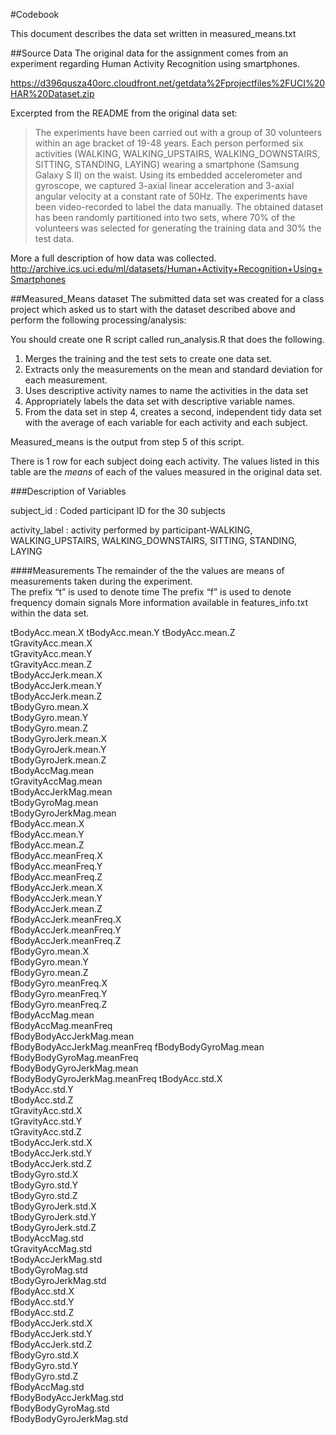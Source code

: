 #Codebook

This document describes the data set written in measured_means.txt

##Source Data 
The original data for the assignment comes from an experiment regarding Human Activity Recognition using smartphones.  

https://d396qusza40orc.cloudfront.net/getdata%2Fprojectfiles%2FUCI%20HAR%20Dataset.zip

Excerpted from the README from the original data set:
>The experiments have been carried out with a group of 30 volunteers within an age bracket of 19-48 years. Each person performed six activities (WALKING, WALKING_UPSTAIRS, WALKING_DOWNSTAIRS, SITTING, STANDING, LAYING) wearing a smartphone (Samsung Galaxy S II) on the waist. Using its embedded accelerometer and gyroscope, we captured 3-axial linear acceleration and 3-axial angular velocity at a constant rate of 50Hz. The experiments have been video-recorded to label the data manually. The obtained dataset has been randomly partitioned into two sets, where 70% of the volunteers was selected for generating the training data and 30% the test data. 

More a full description of how data was collected.
http://archive.ics.uci.edu/ml/datasets/Human+Activity+Recognition+Using+Smartphones 

##Measured_Means dataset
The submitted data set was created for a class project which asked us to start with the dataset described above and perform the following processing/analysis:

You should create one R script called run_analysis.R that does the following. 
1.  Merges the training and the test sets to create one data set.
2.  Extracts only the measurements on the mean and standard deviation for each measurement. 
3.  Uses descriptive activity names to name the activities in the data set
4.  Appropriately labels the data set with descriptive variable names. 
5.  From the data set in step 4, creates a second, independent tidy data set with the average of each variable for each activity and each subject.

Measured_means is the output from step 5 of this script.

There is 1 row for each subject doing each activity.  The values listed in this table are the *means* of each of the values measured in the original data set.

###Description of Variables


subject_id                  : Coded participant ID for the 30 subjects

activity_label              : activity performed by participant-WALKING, WALKING_UPSTAIRS, WALKING_DOWNSTAIRS, SITTING, STANDING, LAYING

####Measurements
The remainder of the the values are means of measurements taken during the experiment.  
The prefix “t” is used to denote time
The prefix “f” is used to denote frequency domain signals
More information available in features_info.txt within the data set.

tBodyAcc.mean.X
tBodyAcc.mean.Y
tBodyAcc.mean.Z             
tGravityAcc.mean.X           
tGravityAcc.mean.Y           
tGravityAcc.mean.Z           
tBodyAccJerk.mean.X          
tBodyAccJerk.mean.Y          
tBodyAccJerk.mean.Z          
tBodyGyro.mean.X             
tBodyGyro.mean.Y             
tBodyGyro.mean.Z             
tBodyGyroJerk.mean.X         
tBodyGyroJerk.mean.Y         
tBodyGyroJerk.mean.Z         
tBodyAccMag.mean             
tGravityAccMag.mean          
tBodyAccJerkMag.mean         
tBodyGyroMag.mean            
tBodyGyroJerkMag.mean        
fBodyAcc.mean.X              
fBodyAcc.mean.Y              
fBodyAcc.mean.Z              
fBodyAcc.meanFreq.X          
fBodyAcc.meanFreq.Y          
fBodyAcc.meanFreq.Z          
fBodyAccJerk.mean.X          
fBodyAccJerk.mean.Y          
fBodyAccJerk.mean.Z          
fBodyAccJerk.meanFreq.X      
fBodyAccJerk.meanFreq.Y      
fBodyAccJerk.meanFreq.Z      
fBodyGyro.mean.X             
fBodyGyro.mean.Y             
fBodyGyro.mean.Z             
fBodyGyro.meanFreq.X         
fBodyGyro.meanFreq.Y         
fBodyGyro.meanFreq.Z         
fBodyAccMag.mean             
fBodyAccMag.meanFreq         
fBodyBodyAccJerkMag.mean     
fBodyBodyAccJerkMag.meanFreq 
fBodyBodyGyroMag.mean        
fBodyBodyGyroMag.meanFreq    
fBodyBodyGyroJerkMag.mean    
fBodyBodyGyroJerkMag.meanFreq
tBodyAcc.std.X               
tBodyAcc.std.Y               
tBodyAcc.std.Z               
tGravityAcc.std.X            
tGravityAcc.std.Y            
tGravityAcc.std.Z            
tBodyAccJerk.std.X           
tBodyAccJerk.std.Y           
tBodyAccJerk.std.Z           
tBodyGyro.std.X              
tBodyGyro.std.Y              
tBodyGyro.std.Z              
tBodyGyroJerk.std.X          
tBodyGyroJerk.std.Y          
tBodyGyroJerk.std.Z          
tBodyAccMag.std              
tGravityAccMag.std           
tBodyAccJerkMag.std          
tBodyGyroMag.std             
tBodyGyroJerkMag.std         
fBodyAcc.std.X               
fBodyAcc.std.Y               
fBodyAcc.std.Z               
fBodyAccJerk.std.X           
fBodyAccJerk.std.Y           
fBodyAccJerk.std.Z           
fBodyGyro.std.X              
fBodyGyro.std.Y              
fBodyGyro.std.Z              
fBodyAccMag.std              
fBodyBodyAccJerkMag.std      
fBodyBodyGyroMag.std         
fBodyBodyGyroJerkMag.std     